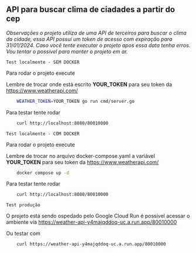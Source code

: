 ## API para buscar clima de ciadades a partir do cep


*Observações o projeto utiliza de uma API de terceiros para buscar o clima da cidade, essa API possui um token de acesso com expiração para 31/01/2024. Caso você tente executar o projeto apos essa data tenha erros. Vou tentar o possivel para manter o projeto em ar.*

``Test localmente - SEM DOCKER``

Para rodar o projeto execute

Lembre de trocar onde está escrito **YOUR_TOKEN** para seu token da https://www.weatherapi.com/

```sh
    WEATHER_TOKEN=YOUR_TOKEN go run cmd/server.go
```

Para testar tente rodar

```sh
    curl http://localhost:8080/80010000
```

``Test localmente - COM DOCKER``


Para rodar o projeto execute

Lembre de trocar no arquivo docker-compose.yaml a variável **YOUR_TOKEN** para seu token da https://www.weatherapi.com/

```sh
    docker compose up -d
```

Para testar tente rodar

```sh
    curl http://localhost:8080/80010000
```
    
``Test produção``

O projeto está sendo ospedado pelo Google Cloud Run é possivel acessar o ambiente via https://weather-api-y4majqddoq-uc.a.run.app/80010000

Ou testar com

```sh
    curl https://weather-api-y4majqddoq-uc.a.run.app/80010000
```
